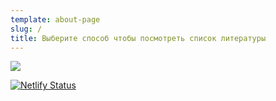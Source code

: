 ```yaml
---
template: about-page
slug: /
title: Выберите способ чтобы посмотреть список литературы 
---
```

<a href="/homework"><img src="https://e7.pngegg.com/pngimages/939/180/png-clipart-scalable-graphics-computer-icons-illustration-wide-text-logo.png"></a>

<script async src="https://pagead2.googlesyndication.com/pagead/js/adsbygoogle.js?client=ca-pub-1182998806587710" crossorigin="anonymous"></script>

[![Netlify Status](https://api.netlify.com/api/v1/badges/29642afc-c00d-4ac8-b703-c5018f066cf6/deploy-status)](https://app.netlify.com/sites/listofliteraturestolin/deploys)
